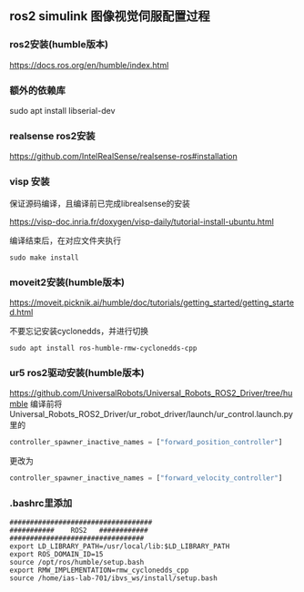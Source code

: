 ## ros2 simulink 图像视觉伺服配置过程

### ros2安装(humble版本)

https://docs.ros.org/en/humble/index.html
### 额外的依赖库
sudo apt install libserial-dev
### realsense ros2安装
https://github.com/IntelRealSense/realsense-ros#installation
### visp 安装
保证源码编译，且编译前已完成librealsense的安装

https://visp-doc.inria.fr/doxygen/visp-daily/tutorial-install-ubuntu.html

编译结束后，在对应文件夹执行
```shell
sudo make install
```
### moveit2安装(humble版本)
https://moveit.picknik.ai/humble/doc/tutorials/getting_started/getting_started.html

不要忘记安装cyclonedds，并进行切换
```shell
sudo apt install ros-humble-rmw-cyclonedds-cpp
```

### ur5 ros2驱动安装(humble版本)
https://github.com/UniversalRobots/Universal_Robots_ROS2_Driver/tree/humble
编译前将Universal_Robots_ROS2_Driver/ur_robot_driver/launch/ur_control.launch.py里的
```py
controller_spawner_inactive_names = ["forward_position_controller"]
```
更改为
```py
controller_spawner_inactive_names = ["forward_velocity_controller"]
```


### .bashrc里添加
```
###################################
###########    ROS2   ############
#################################
export LD_LIBRARY_PATH=/usr/local/lib:$LD_LIBRARY_PATH
export ROS_DOMAIN_ID=15
source /opt/ros/humble/setup.bash
export RMW_IMPLEMENTATION=rmw_cyclonedds_cpp
source /home/ias-lab-701/ibvs_ws/install/setup.bash
```